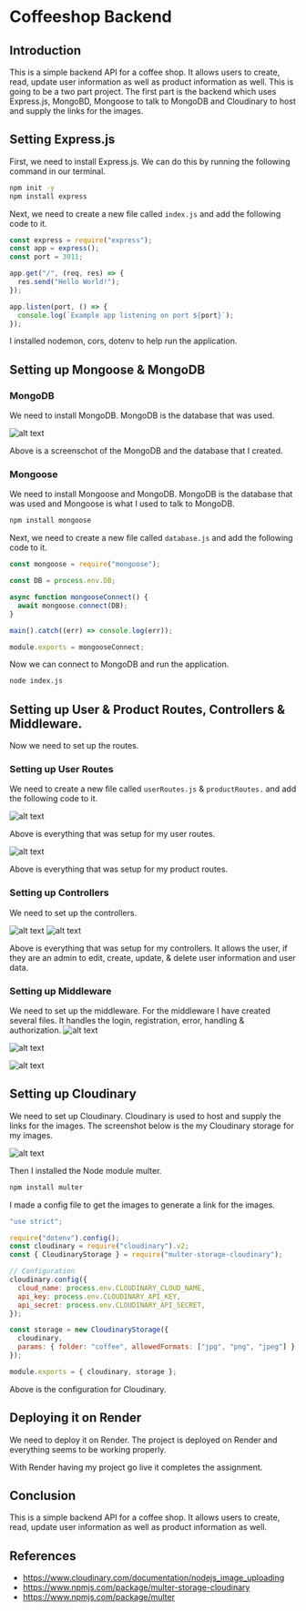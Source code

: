 # Coffeeshop Backend

## Introduction

This is a simple backend API for a coffee shop. It allows users to create, read, update user information as well as product information as well. This is going to be a two part project. The first part is the backend which uses Express.js, MongoBD, Mongoose to talk to MongoDB and Cloudinary to host and supply the links for the images.

## Setting Express.js

First, we need to install Express.js. We can do this by running the following command in our terminal.

```bash
npm init -y
npm install express
```

Next, we need to create a new file called `index.js` and add the following code to
it.

```javascript
const express = require("express");
const app = express();
const port = 3011;

app.get("/", (req, res) => {
  res.send("Hello World!");
});

app.listen(port, () => {
  console.log(`Example app listening on port ${port}`);
});
```

I installed nodemon, cors, dotenv to help run the application.

## Setting up Mongoose & MongoDB

### MongoDB

We need to install MongoDB. MongoDB is the database that was used.

![alt text](image-7.png)

Above is a screenschot of the MongoDB and the database that I created.

### Mongoose

We need to install Mongoose and MongoDB. MongoDB is the database that was used and Mongoose is what I used to talk to MongoDB.

```bash
npm install mongoose
```

Next, we need to create a new file called `database.js` and add the following code to it.

```javascript
const mongoose = require("mongoose");

const DB = process.env.DB;

async function mongooseConnect() {
  await mongoose.connect(DB);
}

main().catch((err) => console.log(err));

module.exports = mongooseConnect;
```

Now we can connect to MongoDB and run the application.

```bash
node index.js
```

## Setting up User & Product Routes, Controllers & Middleware.

Now we need to set up the routes.

### Setting up User Routes

We need to create a new file called `userRoutes.js` & `productRoutes.` and add the following code to it.

![alt text](image.png)

Above is everything that was setup for my user routes.

![alt text](image-1.png)

Above is everything that was setup for my product routes.

### Setting up Controllers

We need to set up the controllers.

![alt text](image-2.png)
![alt text](image-3.png)

Above is everything that was setup for my controllers. It allows the user, if they are an admin to edit, create, update, & delete user information and user data.

### Setting up Middleware

We need to set up the middleware. For the middleware I have created several files. It handles the login, registration, error, handling & authorization.
![alt text](image-4.png)

![alt text](image-5.png)

![alt text](image-6.png)

## Setting up Cloudinary

We need to set up Cloudinary. Cloudinary is used to host and supply the links for the images. The screenshot below is the my Cloudinary storage for my images.

![alt text](image-8.png)

Then I installed the Node module multer.

```bash
npm install multer
```

I made a config file to get the images to generate a link for the images.

```javascript
"use strict";

require("dotenv").config();
const cloudinary = require("cloudinary").v2;
const { CloudinaryStorage } = require("multer-storage-cloudinary");

// Configuration
cloudinary.config({
  cloud_name: process.env.CLOUDINARY_CLOUD_NAME,
  api_key: process.env.CLOUDINARY_API_KEY,
  api_secret: process.env.CLOUDINARY_API_SECRET,
});

const storage = new CloudinaryStorage({
  cloudinary,
  params: { folder: "coffee", allowedFormats: ["jpg", "png", "jpeg"] },
});

module.exports = { cloudinary, storage };
```

Above is the configuration for Cloudinary.

## Deploying it on Render

We need to deploy it on Render. The project is deployed on Render and everything seems to be working properly.

With Render having my project go live it completes the assignment.

## Conclusion

This is a simple backend API for a coffee shop. It allows users to create, read, update user information as well as product information as well.

## References

- https://www.cloudinary.com/documentation/nodejs_image_uploading
- https://www.npmjs.com/package/multer-storage-cloudinary
- https://www.npmjs.com/package/multer
